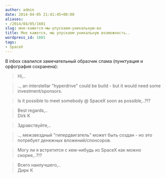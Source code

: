 ```yaml
---
author: admin
date: 2014-04-05 21:41:45+00:00
aliases:
- /2014/04/05/1601
slug: мне-кажется-мы-упускаем-уникальную-во
title: Мне кажется, мы упускаем уникальную возможность..
wordpress_id: 1601
tags:
- SpaceX
---
```


В inbox свалился замечательный образчик спама (пунктуация и орфография сохранена): 

> Hi,..

> .., an interstellar "hyperdrive" could be build - but it would need some investment/sponsors.

> Is it possible to meet somebody @ SpaceX soon as possible,..?!?

> Best regards,..  
> Dirk K

> Здравствуйте,..

> .., межзвездный "гипердвигатель" может быть создан - но это потребует денежных вложений/спонсоров.

> Могу ли я встретится с кем-нибудь из SpaceX как можно скорее,..?!?

> Всего наилучшего,..  
> Дирк К

<!--more-->
